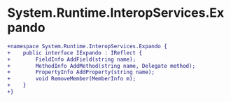 # System.Runtime.InteropServices.Expando

``` diff
+namespace System.Runtime.InteropServices.Expando {
+    public interface IExpando : IReflect {
+        FieldInfo AddField(string name);
+        MethodInfo AddMethod(string name, Delegate method);
+        PropertyInfo AddProperty(string name);
+        void RemoveMember(MemberInfo m);
+    }
+}
```

